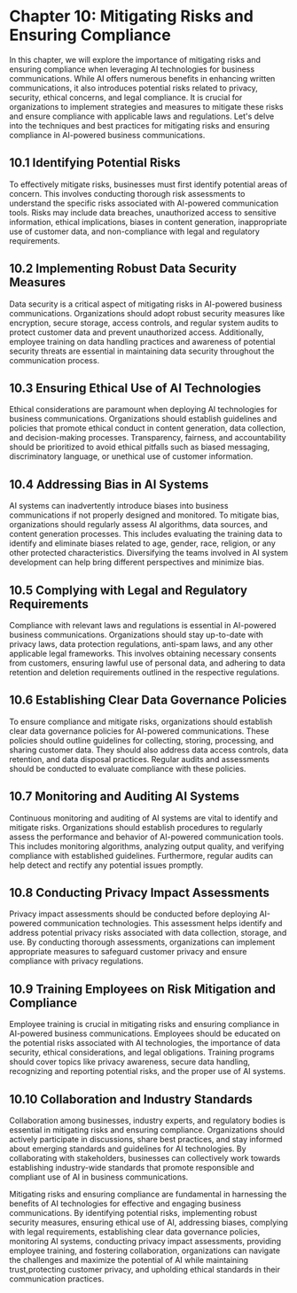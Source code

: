 Chapter 10: Mitigating Risks and Ensuring Compliance
====================================================

In this chapter, we will explore the importance of mitigating risks and ensuring compliance when leveraging AI technologies for business communications. While AI offers numerous benefits in enhancing written communications, it also introduces potential risks related to privacy, security, ethical concerns, and legal compliance. It is crucial for organizations to implement strategies and measures to mitigate these risks and ensure compliance with applicable laws and regulations. Let's delve into the techniques and best practices for mitigating risks and ensuring compliance in AI-powered business communications.

10.1 Identifying Potential Risks
--------------------------------

To effectively mitigate risks, businesses must first identify potential areas of concern. This involves conducting thorough risk assessments to understand the specific risks associated with AI-powered communication tools. Risks may include data breaches, unauthorized access to sensitive information, ethical implications, biases in content generation, inappropriate use of customer data, and non-compliance with legal and regulatory requirements.

10.2 Implementing Robust Data Security Measures
-----------------------------------------------

Data security is a critical aspect of mitigating risks in AI-powered business communications. Organizations should adopt robust security measures like encryption, secure storage, access controls, and regular system audits to protect customer data and prevent unauthorized access. Additionally, employee training on data handling practices and awareness of potential security threats are essential in maintaining data security throughout the communication process.

10.3 Ensuring Ethical Use of AI Technologies
--------------------------------------------

Ethical considerations are paramount when deploying AI technologies for business communications. Organizations should establish guidelines and policies that promote ethical conduct in content generation, data collection, and decision-making processes. Transparency, fairness, and accountability should be prioritized to avoid ethical pitfalls such as biased messaging, discriminatory language, or unethical use of customer information.

10.4 Addressing Bias in AI Systems
----------------------------------

AI systems can inadvertently introduce biases into business communications if not properly designed and monitored. To mitigate bias, organizations should regularly assess AI algorithms, data sources, and content generation processes. This includes evaluating the training data to identify and eliminate biases related to age, gender, race, religion, or any other protected characteristics. Diversifying the teams involved in AI system development can help bring different perspectives and minimize bias.

10.5 Complying with Legal and Regulatory Requirements
-----------------------------------------------------

Compliance with relevant laws and regulations is essential in AI-powered business communications. Organizations should stay up-to-date with privacy laws, data protection regulations, anti-spam laws, and any other applicable legal frameworks. This involves obtaining necessary consents from customers, ensuring lawful use of personal data, and adhering to data retention and deletion requirements outlined in the respective regulations.

10.6 Establishing Clear Data Governance Policies
------------------------------------------------

To ensure compliance and mitigate risks, organizations should establish clear data governance policies for AI-powered communications. These policies should outline guidelines for collecting, storing, processing, and sharing customer data. They should also address data access controls, data retention, and data disposal practices. Regular audits and assessments should be conducted to evaluate compliance with these policies.

10.7 Monitoring and Auditing AI Systems
---------------------------------------

Continuous monitoring and auditing of AI systems are vital to identify and mitigate risks. Organizations should establish procedures to regularly assess the performance and behavior of AI-powered communication tools. This includes monitoring algorithms, analyzing output quality, and verifying compliance with established guidelines. Furthermore, regular audits can help detect and rectify any potential issues promptly.

10.8 Conducting Privacy Impact Assessments
------------------------------------------

Privacy impact assessments should be conducted before deploying AI-powered communication technologies. This assessment helps identify and address potential privacy risks associated with data collection, storage, and use. By conducting thorough assessments, organizations can implement appropriate measures to safeguard customer privacy and ensure compliance with privacy regulations.

10.9 Training Employees on Risk Mitigation and Compliance
---------------------------------------------------------

Employee training is crucial in mitigating risks and ensuring compliance in AI-powered business communications. Employees should be educated on the potential risks associated with AI technologies, the importance of data security, ethical considerations, and legal obligations. Training programs should cover topics like privacy awareness, secure data handling, recognizing and reporting potential risks, and the proper use of AI systems.

10.10 Collaboration and Industry Standards
------------------------------------------

Collaboration among businesses, industry experts, and regulatory bodies is essential in mitigating risks and ensuring compliance. Organizations should actively participate in discussions, share best practices, and stay informed about emerging standards and guidelines for AI technologies. By collaborating with stakeholders, businesses can collectively work towards establishing industry-wide standards that promote responsible and compliant use of AI in business communications.

Mitigating risks and ensuring compliance are fundamental in harnessing the benefits of AI technologies for effective and engaging business communications. By identifying potential risks, implementing robust security measures, ensuring ethical use of AI, addressing biases, complying with legal requirements, establishing clear data governance policies, monitoring AI systems, conducting privacy impact assessments, providing employee training, and fostering collaboration, organizations can navigate the challenges and maximize the potential of AI while maintaining trust,protecting customer privacy, and upholding ethical standards in their communication practices.
